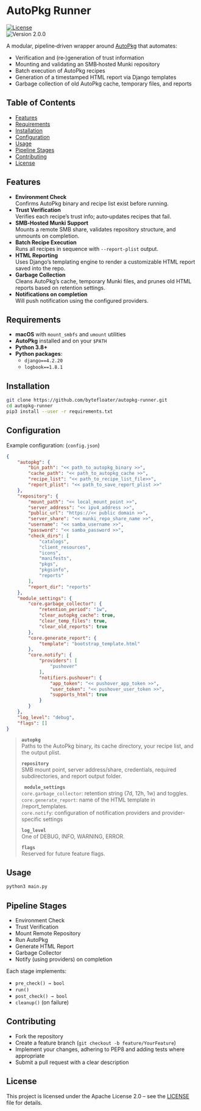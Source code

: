 # AutoPkg Runner

[![License](https://img.shields.io/badge/License-Apache%202.0-blue.svg)](LICENSE)  
![Version 2.0.0](https://img.shields.io/badge/version-2.0.0-green)

A modular, pipeline‑driven wrapper around [AutoPkg](https://github.com/autopkg/autopkg) that automates:

- Verification and (re‑)generation of trust information  
- Mounting and validating an SMB‑hosted Munki repository  
- Batch execution of AutoPkg recipes  
- Generation of a timestamped HTML report via Django templates  
- Garbage collection of old AutoPkg cache, temporary files, and reports  

## Table of Contents
- [Features](#features)  
- [Requirements](#requirements)  
- [Installation](#installation)  
- [Configuration](#configuration)  
- [Usage](#usage)  
- [Pipeline Stages](#pipeline-stages)  
- [Contributing](#contributing)  
- [License](#license)  

## Features

- **Environment Check**  
  Confirms AutoPkg binary and recipe list exist before running.  
- **Trust Verification**  
  Verifies each recipe’s trust info; auto‑updates recipes that fail.  
- **SMB‑Hosted Munki Support**  
  Mounts a remote SMB share, validates repository structure, and unmounts on completion.  
- **Batch Recipe Execution**  
  Runs all recipes in sequence with `--report-plist` output.  
- **HTML Reporting**  
  Uses Django’s templating engine to render a customizable HTML report saved into the repo.  
- **Garbage Collection**  
  Cleans AutoPkg’s cache, temporary Munki files, and prunes old HTML reports based on retention settings.  
- **Notifications on completion**  
  Will push notification using the configured providers.

## Requirements

- **macOS** with `mount_smbfs` and `umount` utilities  
- **AutoPkg** installed and on your `$PATH`
- **Python 3.8+**  
- **Python packages**:
  - `django==4.2.20`  
  - `logbook==1.8.1`

## Installation
```bash
git clone https://github.com/bytefloater/autopkg-runner.git
cd autopkg-runner
pip3 install --user -r requirements.txt
```

## Configuration
Example configuration: (`config.json`)
```json
{
    "autopkg": {
        "bin_path": "<< path_to_autopkg_binary >>",
        "cache_path": "<< path_to_autopkg_cache >>",
        "recipe_list": "<< path_to_recipe_list_file>>",
        "report_plist": "<< path_to_save_report_plist >>"
    },
    "repository": {
        "mount_path": "<< local_mount_point >>",
        "server_address": "<< ipv4_address >>",
        "public_url": "https://<< public domain >>",
        "server_share": "<< munki_repo_share_name >>",
        "username": "<< samba_username >>",
        "password": "<< samba_password >>",
        "check_dirs": [
            "catalogs",
            "client_resources",
            "icons",
            "manifests",
            "pkgs",
            "pkgsinfo",
            "reports"
        ],
        "report_dir": "reports"
    },
    "module_settings": {
        "core.garbage_collector": {
            "retention_period": "1w",
            "clear_autopkg_cache": true,
            "clear_temp_files": true,
            "clear_old_reports": true
        },
        "core.generate_report": {
            "template": "bootstrap_template.html"
        },
        "core.notify": {
            "providers": [
                "pushover"
            ],
            "notifiers.pushover": {
                "app_token": "<< pushover_app_token >>",
                "user_token": "<< pushover_user_token >>",
                "supports_html": true
            }
        }
    },
    "log_level": "debug",
    "flags": []
}
```
> <b>`autopkg`</b>  
> Paths to the AutoPkg binary, its cache directory, your recipe list, and the output plist.
>
> <b>`repository`</b>  
> SMB mount point, server address/share, credentials, required subdirectories, and report output folder.
>
> <b>` module_settings`</b>  
> `core.garbage_collector`: retention string (7d, 12h, 1w) and toggles.  
> `core.generate_report`: name of the HTML template in /report_templates.  
> `core.notify`: configuration of notification providers and provider-specific settings  
>
> <b>`log_level`</b>  
> One of DEBUG, INFO, WARNING, ERROR.
>
> <b>`flags`</b>  
> Reserved for future feature flags.

## Usage
```bash
python3 main.py
```

## Pipeline Stages
- Environment Check
- Trust Verification
- Mount Remote Repository
- Run AutoPkg
- Generate HTML Report
- Garbage Collector
- Notify (using providers) on completion

Each stage implements:
- `pre_check() → bool`
- `run()`
- `post_check() → bool`
- `cleanup()` (on failure)

## Contributing
- Fork the repository
- Create a feature branch (`git checkout -b feature/YourFeature`)
- Implement your changes, adhering to PEP8 and adding tests where appropriate
- Submit a pull request with a clear description

## License
This project is licensed under the Apache License 2.0 – see the [LICENSE](/LICENSE) file for details.